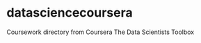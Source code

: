 datasciencecoursera
===================

Coursework directory from Coursera The Data Scientists Toolbox
